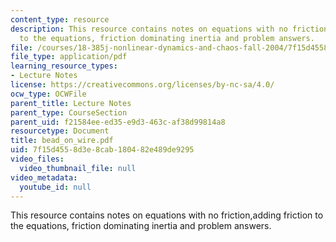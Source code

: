 ```yaml
---
content_type: resource
description: This resource contains notes on equations with no friction,adding friction
  to the equations, friction dominating inertia and problem answers.
file: /courses/18-385j-nonlinear-dynamics-and-chaos-fall-2004/7f15d4558d3e8cab180482e489de9295_bead_on_wire.pdf
file_type: application/pdf
learning_resource_types:
- Lecture Notes
license: https://creativecommons.org/licenses/by-nc-sa/4.0/
ocw_type: OCWFile
parent_title: Lecture Notes
parent_type: CourseSection
parent_uid: f21584ee-ed35-e9d3-463c-af38d99814a8
resourcetype: Document
title: bead_on_wire.pdf
uid: 7f15d455-8d3e-8cab-1804-82e489de9295
video_files:
  video_thumbnail_file: null
video_metadata:
  youtube_id: null
---
```

This resource contains notes on equations with no friction,adding friction to the equations, friction dominating inertia and problem answers.